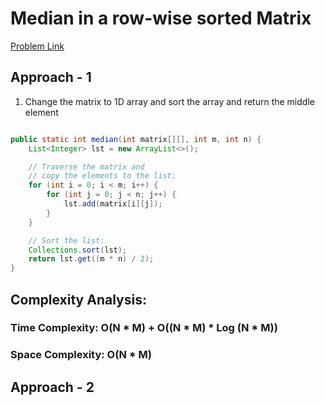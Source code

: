 # Median in a row-wise sorted Matrix

[Problem Link](https://www.geeksforgeeks.org/problems/median-in-a-row-wise-sorted-matrix1527/1)

## Approach - 1

1. Change the matrix to 1D array and sort the array and return the middle element

```Java

public static int median(int matrix[][], int m, int n) {
    List<Integer> lst = new ArrayList<>();

    // Traverse the matrix and
    // copy the elements to the list:
    for (int i = 0; i < m; i++) {
        for (int j = 0; j < n; j++) {
            lst.add(matrix[i][j]);
        }
    }

    // Sort the list:
    Collections.sort(lst);
    return lst.get((m * n) / 2);
}

```

## Complexity Analysis:

### Time Complexity: O(N \* M) + O((N \* M) \* Log (N \* M))

### Space Complexity: O(N \* M)

## Approach - 2
